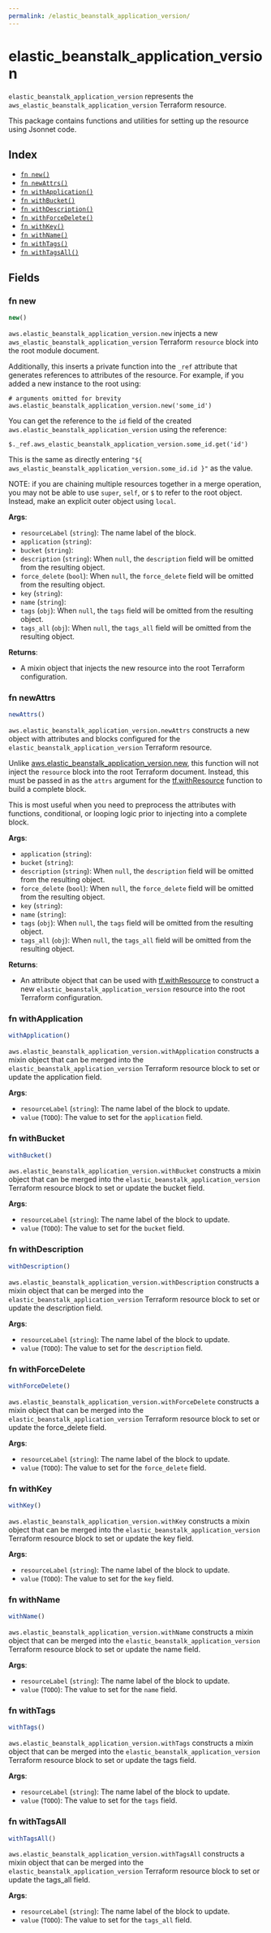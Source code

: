 ```yaml
---
permalink: /elastic_beanstalk_application_version/
---
```


# elastic_beanstalk_application_version

`elastic_beanstalk_application_version` represents the `aws_elastic_beanstalk_application_version` Terraform resource.



This package contains functions and utilities for setting up the resource using Jsonnet code.


## Index

* [`fn new()`](#fn-new)
* [`fn newAttrs()`](#fn-newattrs)
* [`fn withApplication()`](#fn-withapplication)
* [`fn withBucket()`](#fn-withbucket)
* [`fn withDescription()`](#fn-withdescription)
* [`fn withForceDelete()`](#fn-withforcedelete)
* [`fn withKey()`](#fn-withkey)
* [`fn withName()`](#fn-withname)
* [`fn withTags()`](#fn-withtags)
* [`fn withTagsAll()`](#fn-withtagsall)

## Fields

### fn new

```ts
new()
```


`aws.elastic_beanstalk_application_version.new` injects a new `aws_elastic_beanstalk_application_version` Terraform `resource`
block into the root module document.

Additionally, this inserts a private function into the `_ref` attribute that generates references to attributes of the
resource. For example, if you added a new instance to the root using:

    # arguments omitted for brevity
    aws.elastic_beanstalk_application_version.new('some_id')

You can get the reference to the `id` field of the created `aws.elastic_beanstalk_application_version` using the reference:

    $._ref.aws_elastic_beanstalk_application_version.some_id.get('id')

This is the same as directly entering `"${ aws_elastic_beanstalk_application_version.some_id.id }"` as the value.

NOTE: if you are chaining multiple resources together in a merge operation, you may not be able to use `super`, `self`,
or `$` to refer to the root object. Instead, make an explicit outer object using `local`.

**Args**:
  - `resourceLabel` (`string`): The name label of the block.
  - `application` (`string`): 
  - `bucket` (`string`): 
  - `description` (`string`):  When `null`, the `description` field will be omitted from the resulting object.
  - `force_delete` (`bool`):  When `null`, the `force_delete` field will be omitted from the resulting object.
  - `key` (`string`): 
  - `name` (`string`): 
  - `tags` (`obj`):  When `null`, the `tags` field will be omitted from the resulting object.
  - `tags_all` (`obj`):  When `null`, the `tags_all` field will be omitted from the resulting object.

**Returns**:
- A mixin object that injects the new resource into the root Terraform configuration.


### fn newAttrs

```ts
newAttrs()
```


`aws.elastic_beanstalk_application_version.newAttrs` constructs a new object with attributes and blocks configured for the `elastic_beanstalk_application_version`
Terraform resource.

Unlike [aws.elastic_beanstalk_application_version.new](#fn-elasticbeanstalkapplicationversionnew), this function will not inject the `resource`
block into the root Terraform document. Instead, this must be passed in as the `attrs` argument for the
[tf.withResource](https://github.com/tf-libsonnet/core/tree/main/docs#fn-withresource) function to build a complete block.

This is most useful when you need to preprocess the attributes with functions, conditional, or looping logic prior to
injecting into a complete block.

**Args**:
  - `application` (`string`): 
  - `bucket` (`string`): 
  - `description` (`string`):  When `null`, the `description` field will be omitted from the resulting object.
  - `force_delete` (`bool`):  When `null`, the `force_delete` field will be omitted from the resulting object.
  - `key` (`string`): 
  - `name` (`string`): 
  - `tags` (`obj`):  When `null`, the `tags` field will be omitted from the resulting object.
  - `tags_all` (`obj`):  When `null`, the `tags_all` field will be omitted from the resulting object.

**Returns**:
  - An attribute object that can be used with [tf.withResource](https://github.com/tf-libsonnet/core/tree/main/docs#fn-withresource) to construct a new `elastic_beanstalk_application_version` resource into the root Terraform configuration.


### fn withApplication

```ts
withApplication()
```

`aws.elastic_beanstalk_application_version.withApplication` constructs a mixin object that can be merged into the `elastic_beanstalk_application_version`
Terraform resource block to set or update the application field.



**Args**:
  - `resourceLabel` (`string`): The name label of the block to update.
  - `value` (`TODO`): The value to set for the `application` field.


### fn withBucket

```ts
withBucket()
```

`aws.elastic_beanstalk_application_version.withBucket` constructs a mixin object that can be merged into the `elastic_beanstalk_application_version`
Terraform resource block to set or update the bucket field.



**Args**:
  - `resourceLabel` (`string`): The name label of the block to update.
  - `value` (`TODO`): The value to set for the `bucket` field.


### fn withDescription

```ts
withDescription()
```

`aws.elastic_beanstalk_application_version.withDescription` constructs a mixin object that can be merged into the `elastic_beanstalk_application_version`
Terraform resource block to set or update the description field.



**Args**:
  - `resourceLabel` (`string`): The name label of the block to update.
  - `value` (`TODO`): The value to set for the `description` field.


### fn withForceDelete

```ts
withForceDelete()
```

`aws.elastic_beanstalk_application_version.withForceDelete` constructs a mixin object that can be merged into the `elastic_beanstalk_application_version`
Terraform resource block to set or update the force_delete field.



**Args**:
  - `resourceLabel` (`string`): The name label of the block to update.
  - `value` (`TODO`): The value to set for the `force_delete` field.


### fn withKey

```ts
withKey()
```

`aws.elastic_beanstalk_application_version.withKey` constructs a mixin object that can be merged into the `elastic_beanstalk_application_version`
Terraform resource block to set or update the key field.



**Args**:
  - `resourceLabel` (`string`): The name label of the block to update.
  - `value` (`TODO`): The value to set for the `key` field.


### fn withName

```ts
withName()
```

`aws.elastic_beanstalk_application_version.withName` constructs a mixin object that can be merged into the `elastic_beanstalk_application_version`
Terraform resource block to set or update the name field.



**Args**:
  - `resourceLabel` (`string`): The name label of the block to update.
  - `value` (`TODO`): The value to set for the `name` field.


### fn withTags

```ts
withTags()
```

`aws.elastic_beanstalk_application_version.withTags` constructs a mixin object that can be merged into the `elastic_beanstalk_application_version`
Terraform resource block to set or update the tags field.



**Args**:
  - `resourceLabel` (`string`): The name label of the block to update.
  - `value` (`TODO`): The value to set for the `tags` field.


### fn withTagsAll

```ts
withTagsAll()
```

`aws.elastic_beanstalk_application_version.withTagsAll` constructs a mixin object that can be merged into the `elastic_beanstalk_application_version`
Terraform resource block to set or update the tags_all field.



**Args**:
  - `resourceLabel` (`string`): The name label of the block to update.
  - `value` (`TODO`): The value to set for the `tags_all` field.
